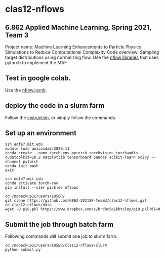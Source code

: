 # clas12-nflows
## 6.862 Applied Machine Learning, Spring 2021, Team 3
Project name: Machine Learning Enhancements to Particle Physics Simulations to Reduce Computational Complexity
Code overview: Sampling target distributions using normalizing flow. Use the [nflow libraries](https://github.com/bayesiains/nflows) that uses pytorch to implement the MAF.

## Test in google colab.

Use the [nflow.ipynb](nflow.ipynb).

## deploy the code in a slurm farm
Follow the [instruction](https://researchcomputing.princeton.edu/support/knowledge-base/pytorch#install), or simply follow the commands.

## Set up an environment
```
ssh eofe7.mit.edu
module load anaconda3/2020.11
conda create --name torch-env pytorch torchvision torchaudio cudatoolkit=10.2 matplotlib tensorboard pandas scikit-learn scipy --channel pytorch
conda init bash
exit

ssh eofe7.mit.edu
conda activate torch-env
pip install --user pickle5 nflows

cd /nobackup1c/users/$USER/
git clone https://github.com/6862-2021SP-team3/clas12-nflows.git
cd clas12-nflows/data
wget -O pi0.pkl https://www.dropbox.com/s/hrdhr5o1khtclmy/pi0.pkl?dl=0
```

## Submit the job through batch farm

Following commands will submit one job to slurm farm.
```
cd /nobackup1c/users/$USER/clas12-nflows/slurm
python submit.py
```